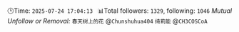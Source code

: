🕒Time: `2025-07-24 17:04:13 `
📊Total followers: `1329`, following: `1046`
*Mutual Unfollow or Removal:*
`春天树上的花` @`Chunshuhua404`
`绮莉能` @`CH3COSCoA`

